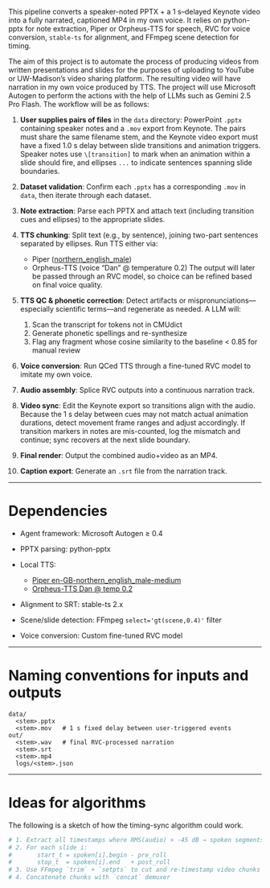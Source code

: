 This pipeline converts a speaker-noted PPTX + a 1 s–delayed Keynote video into a fully narrated, captioned MP4 in my own voice. It relies on python-pptx for note extraction, Piper or Orpheus-TTS for speech, RVC for voice conversion, `stable-ts` for alignment, and FFmpeg scene detection for timing.

The aim of this project is to automate the process of producing videos from written presentations and slides for the purposes of uploading to YouTube or UW-Madison’s video sharing platform. The resulting video will have narration in my own voice produced by TTS. The project will use Microsoft Autogen to perform the actions with the help of LLMs such as Gemini 2.5 Pro Flash. The workflow will be as follows:

1. **User supplies pairs of files** in the `data` directory: PowerPoint `.pptx` containing speaker notes and a `.mov` export from Keynote. The pairs must share the same filename stem, and the Keynote video export must have a fixed 1.0 s delay between slide transitions and animation triggers. Speaker notes use `\[transition]` to mark when an animation within a slide should fire, and ellipses `...` to indicate sentences spanning slide boundaries.
2. **Dataset validation**: Confirm each `.pptx` has a corresponding `.mov` in `data`, then iterate through each dataset.
3. **Note extraction**: Parse each PPTX and attach text (including transition cues and ellipses) to the appropriate slides.
4. **TTS chunking**: Split text (e.g., by sentence), joining two-part sentences separated by ellipses. Run TTS either via:

   * Piper ([northern\_english\_male](https://github.com/rhasspy/piper))
   * Orpheus-TTS (voice “Dan” @ temperature 0.2)
     The output will later be passed through an RVC model, so choice can be refined based on final voice quality.
5. **TTS QC & phonetic correction**: Detect artifacts or mispronunciations—especially scientific terms—and regenerate as needed. A LLM will:

   1. Scan the transcript for tokens not in CMUdict
   2. Generate phonetic spellings and re-synthesize
   3. Flag any fragment whose cosine similarity to the baseline < 0.85 for manual review
6. **Voice conversion**: Run QCed TTS through a fine-tuned RVC model to imitate my own voice.
7. **Audio assembly**: Splice RVC outputs into a continuous narration track.
8. **Video sync**: Edit the Keynote export so transitions align with the audio. Because the 1 s delay between cues may not match actual animation durations, detect movement frame ranges and adjust accordingly. If transition markers in notes are mis-counted, log the mismatch and continue; sync recovers at the next slide boundary.
9. **Final render**: Output the combined audio+video as an MP4.
10. **Caption export**: Generate an `.srt` file from the narration track.

---

# Dependencies

* Agent framework: Microsoft Autogen ≥ 0.4
* PPTX parsing: python-pptx
* Local TTS:

  * [Piper en-GB-northern\_english\_male-medium](https://github.com/rhasspy/piper/tree/master)
  * [Orpheus-TTS Dan @ temp 0.2](https://github.com/canopyai/Orpheus-TTS)
* Alignment to SRT: stable-ts 2.x
* Scene/slide detection: FFmpeg `select='gt(scene,0.4)'` filter
* Voice conversion: Custom fine-tuned RVC model

---

# Naming conventions for inputs and outputs

```
data/
  <stem>.pptx
  <stem>.mov   # 1 s fixed delay between user-triggered events
out/
  <stem>.wav   # final RVC-processed narration
  <stem>.srt
  <stem>.mp4
  logs/<stem>.json
```

---

# Ideas for algorithms

The following is a sketch of how the timing-sync algorithm could work.

```python
# 1. Extract all timestamps where RMS(audio) > -45 dB → spoken segments
# 2. For each slide i:
#       start_t = spoken[i].begin - pre_roll
#       stop_t  = spoken[i].end   + post_roll
# 3. Use FFmpeg `trim` + `setpts` to cut and re-timestamp video chunks
# 4. Concatenate chunks with `concat` demuxer
```

